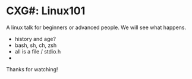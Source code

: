 # CXG#: Linux101

A linux talk for beginners or advanced people.
We will see what happens.

 - history and age?
 - bash, sh, ch, zsh
 - all is a file / stdio.h
 -
 
Thanks for watching!
